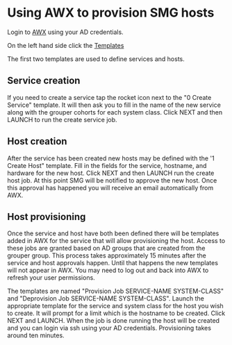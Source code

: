 # Using AWX to provision SMG hosts

Login to [AWX](https://smg-awx.techservices.illinois.edu) using your AD credentials.

On the left hand side click the [Templates](https://smg-awx.techservices.illinois.edu/#/templates)

The first two templates are used to define services and hosts.

## Service creation
If you need to create a service tap the rocket icon next to the "0 Create Service" template.
It will then ask you to fill in the name of the new service along with the grouper cohorts for each
system class. Click NEXT and then LAUNCH to run the create service job.

## Host creation
After the service has been created new hosts may be defined with the '1 Create Host" template. 
Fill in the fields for the service, hostname, and hardware for the new host. Click NEXT and then LAUNCH 
run the create host job. At this point SMG will be notified to approve the new host. Once this approval
has happened you will receive an email automatically from AWX.

## Host provisioning
Once the service and host have both been defined there will be templates added in AWX for the service that will
allow provisioning the host. Access to these jobs are granted based on AD groups that are
created from the grouper group. This process takes approximately 15 minutes after the service and host
approvals happen. Until that happens the new templates will not appear in AWX. You may need to log out and back into AWX
to refresh your user permissions.

The templates are named "Provision Job SERVICE-NAME SYSTEM-CLASS" and "Deprovision Job SERVICE-NAME SYSTEM-CLASS".
Launch the appropriate template for the service and system class for the host you wish to create. It will prompt for 
a limit which is the hostname to be created. Click NEXT and LAUNCH. When the job is done running the host will be 
created and you can login via ssh using your AD credentials. Provisioning takes around ten minutes.
